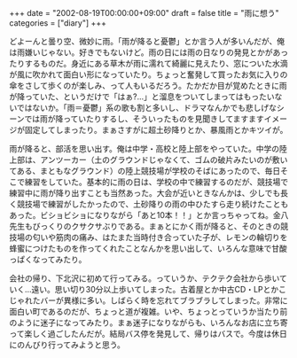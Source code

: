 +++
date = "2002-08-19T00:00:00+09:00"
draft = false
title = "雨に想う"
categories = ["diary"]
+++

どよーんと曇り空、微妙に雨。「雨が降ると憂鬱」とか言う人が多いんだが、俺は雨嫌いじゃない。好きでもないけど。雨の日には雨の日なりの発見とかがあったりするものだ。身近にある草木が雨に濡れて綺麗に見えたり、窓についた水滴が風に吹かれて面白い形になっていたり。ちょっと奮発して買ったお気に入りの傘をさして歩くのが楽しみ、って人もいるだろう。たかだか目が覚めたときに雨が降っていた、というだけで「はぁ?...」と溜息をついてしまってはもったいないではないか。「雨＝憂鬱」系の歌も割と多いし、ドラマなんかでも悲しげなシーンでは雨が降っていたりするし、そういったものを見聞きしてますますイメージが固定してしまったり。まぁさすがに超土砂降りとか、暴風雨とかキツイが。

雨が降ると、部活を思い出す。俺は中学・高校と陸上部をやっていた。中学の陸上部は、アンツーカー（土のグラウンドじゃなくて、ゴムの破片みたいのが敷いてある、まともなグラウンド）の陸上競技場が学校のそばにあったので、毎日そこで練習をしていた。基本的に雨の日は、学校の中で練習するのだが、競技場で練習中に雨が降り出すことも当然あった。大会が近いときなんかは、少しでも長く競技場で練習がしたかったので、土砂降りの雨の中ひたすら走り続けたこともあった。ビショビショになりながら「あと10本！！」とか言っちゃってね。金八先生もびっくりのクサクサぶりである。まぁとにかく雨が降ると、そのときの競技場の匂いや筋肉の痛み、はたまた当時付き合っていた子が、レモンの輪切りを蜂蜜につけたものを作ってくれたことなんかを思い出して、いろんな意味で甘酸っぱくなってみたり。

会社の帰り、下北沢に初めて行ってみる。っていうか、テクテク会社から歩いていく...遠い。思い切り30分以上歩いてしまった。古着屋とか中古CD・LPとかこじゃれたバーが異様に多い。しばらく時を忘れてブラブラしてしまった。非常に面白い町であるのだが、ちょっと道が複雑。いや、ちょっとっていうか当たり前のように迷子になってみたり。まぁ迷子になりながらも、いろんなお店に立ち寄って楽しく過ごしたんだが。結局バス停を発見して、帰りはバスで。今度は休日にのんびり行ってみようと思う。
